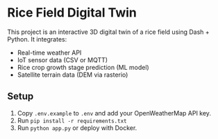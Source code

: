 # Rice Field Digital Twin

This project is an interactive 3D digital twin of a rice field using Dash + Python.
It integrates:
- Real-time weather API
- IoT sensor data (CSV or MQTT)
- Rice crop growth stage prediction (ML model)
- Satellite terrain data (DEM via rasterio)

## Setup
1. Copy `.env.example` to `.env` and add your OpenWeatherMap API key.
2. Run `pip install -r requirements.txt`
3. Run `python app.py` or deploy with Docker.
